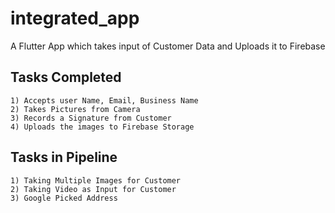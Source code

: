 # integrated_app

A Flutter App which takes input of Customer Data and Uploads it to Firebase

## Tasks Completed
    1) Accepts user Name, Email, Business Name
    2) Takes Pictures from Camera
    3) Records a Signature from Customer
    4) Uploads the images to Firebase Storage

## Tasks in Pipeline
    1) Taking Multiple Images for Customer
    2) Taking Video as Input for Customer
    3) Google Picked Address

